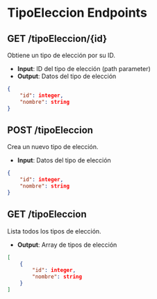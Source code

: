 # TipoEleccion Endpoints

## GET /tipoEleccion/{id}
Obtiene un tipo de elección por su ID.
- **Input**: ID del tipo de elección (path parameter)
- **Output**: Datos del tipo de elección
```json
{
    "id": integer,
    "nombre": string
}
```

## POST /tipoEleccion
Crea un nuevo tipo de elección.
- **Input**: Datos del tipo de elección
```json
{
    "id": integer,
    "nombre": string
}
```


## GET /tipoEleccion
Lista todos los tipos de elección.
- **Output**: Array de tipos de elección
```json
[
    {
        "id": integer,
        "nombre": string
    }
]
```
